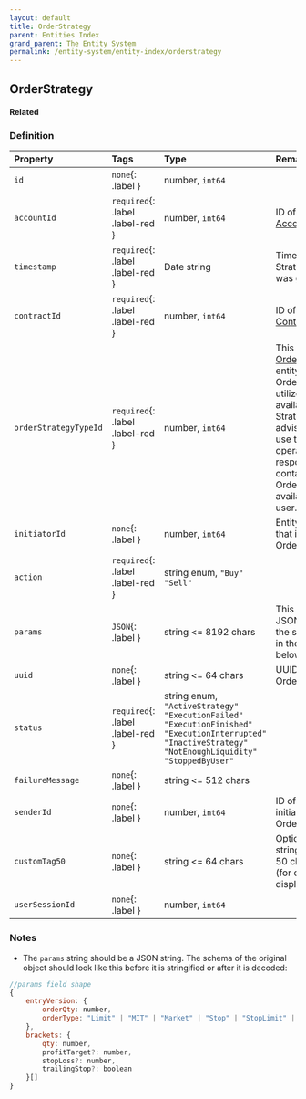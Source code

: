 ```yaml
---
layout: default
title: OrderStrategy
parent: Entities Index
grand_parent: The Entity System
permalink: /entity-system/entity-index/orderstrategy
---
```


## OrderStrategy

#### Related

### Definition

| Property | Tags | Type | Remarks
|:---------|:-----|:-----|:-------
| `id` | `none`{: .label } | number, `int64` | 
| `accountId` | `required`{: .label .label-red } | number, `int64` | ID of related [Account]({{site.baseurl}}/entity-system/entity-index/account) entity.
| `timestamp` | `required`{: .label .label-red } | Date string | Time that this Order Strategy instance was generated.
| `contractId` | `required`{: .label .label-red } | number, `int64` | ID of related [Contract]({{site.baseurl}}/entity-system/entity-index/contract) entity.
| `orderStrategyTypeId` | `required`{: .label .label-red } | number, `int64` | This is the ID of the [OrderStrategyType]({{site.baseurl}}/entity-system/entity-index/orderstrategytype) entity that this OrderStrategy will utilize. To find the available Order Strategies it is advised that you use the User Sync operation's initial response, which contains an array of OrderStrategyTypes available to your user.
| `initiatorId` | `none`{: .label } | number, `int64` | Entity ID of the User that initiated this OrderStrategy.
| `action` | `required`{: .label .label-red } | string enum, `"Buy"` `"Sell"` | 
| `params` | `JSON`{: .label } | string <= 8192 chars | This should be a JSON string with the schema defined in the Notes section below.
| `uuid` | `none`{: .label } | string <= 64 chars | UUID to identify this OrderStrategy.
| `status` | `required`{: .label .label-red } | string enum, `"ActiveStrategy"` `"ExecutionFailed"` `"ExecutionFinished"` `"ExecutionInterrupted"` `"InactiveStrategy"` `"NotEnoughLiquidity"` `"StoppedByUser"` |
| `failureMessage` | `none`{: .label } | string <= 512 chars | 
| `senderId` | `none`{: .label } | number, `int64` | ID of the User who initialized the OrderStrategy.
| `customTag50` | `none`{: .label } | string <= 64 chars | Optional descriptive string fewer than 50 characters long (for certain UI display).
| `userSessionId` | `none`{: .label } | number, `int64` | 


### Notes
- The `params` string should be a JSON string. The schema of the original object should look like this before it is stringified or after it is decoded:
```js
//params field shape
{
    entryVersion: {
        orderQty: number,
        orderType: "Limit" | "MIT" | "Market" | "Stop" | "StopLimit" | "TrailingStop" | "TrailingStopLimit"
    },
    brackets: {
        qty: number,
        profitTarget?: number,
        stopLoss?: number,
        trailingStop?: boolean
    }[]
}
```
